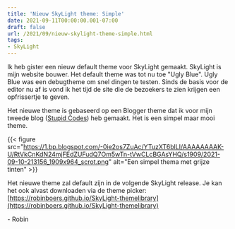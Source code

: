 ```yaml
---
title: 'Nieuw SkyLight theme: Simple'
date: 2021-09-11T00:00:00.001-07:00
draft: false
url: /2021/09/nieuw-skylight-theme-simple.html
tags: 
- SkyLight
---
```


Ik heb gister een nieuw default theme voor SkyLight gemaakt. SkyLight is mijn website bouwer. Het default theme was tot nu toe "Ugly Blue". Ugly Blue was een debugtheme om snel dingen te testen. Sinds de basis voor de editor nu af is vond ik het tijd de site die de bezoekers te zien krijgen een opfrissertje te geven.

Het nieuwe theme is gebaseerd op een Blogger theme dat ik voor mijn tweede blog ([Stupid Codes](https://stupidstuffwastaken.blogspot.com/)) heb gemaakt. Het is een simpel maar mooi theme.

{{< figure src="https://1.bp.blogspot.com/-0ie2os7ZuAc/YTuzXT6blLI/AAAAAAAAK-U/RtVkCnKdN24mjFEdZUFudQ7Om5wTn-tVwCLcBGAsYHQ/s1909/2021-09-10-213156_1909x964_scrot.png" alt="Een simpel thema met grijze tinten" >}}

Het nieuwe theme zal default zijn in de volgende SkyLight release. Je kan het ook alvast downloaden via de theme picker: [https://robinboers.github.io/SkyLight-themelibrary](https://robinboers.github.io/SkyLight-themelibrary)

\- Robin

